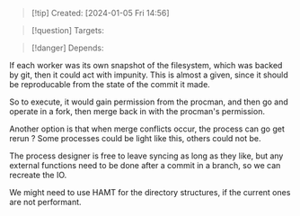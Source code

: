 
>[!tip] Created: [2024-01-05 Fri 14:56]

>[!question] Targets: 

>[!danger] Depends: 

If each worker was its own snapshot of the filesystem, which was backed by git, then it could act with impunity.  This is almost a given, since it should be reproducable from the state of the commit it made.

So to execute, it would gain permission from the procman, and then go and operate in a fork, then merge back in with the procman's permission.

Another option is that when merge conflicts occur, the process can go get rerun ?
Some processes could be light like this, others could not be.

The process designer is free to leave syncing as long as they like, but any external functions need to be done after a commit in a branch, so we can recreate the IO.

We might need to use HAMT for the directory structures, if the current ones are not performant.